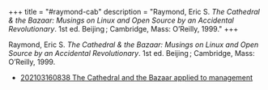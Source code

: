 +++
title = "#raymond-cab"
description = "Raymond, Eric S. _The Cathedral & the Bazaar: Musings on Linux and Open Source by an Accidental Revolutionary_. 1st ed. Beijing ; Cambridge, Mass: O’Reilly, 1999."
+++

Raymond, Eric S. _The Cathedral & the Bazaar: Musings on Linux and Open Source by an Accidental Revolutionary_. 1st ed. Beijing ; Cambridge, Mass: O’Reilly, 1999.

- [202103160838 The Cathedral and the Bazaar applied to management](/zettelkasten/202103160838-the-cathedral-and-the-bazaar-applied-to-management)
